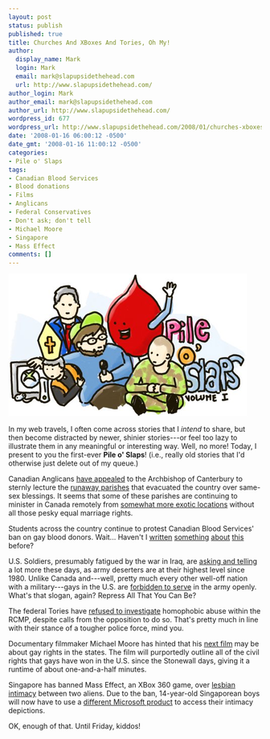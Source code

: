```yaml
---
layout: post
status: publish
published: true
title: Churches And XBoxes And Tories, Oh My!
author:
  display_name: Mark
  login: Mark
  email: mark@slapupsidethehead.com
  url: http://www.slapupsidethehead.com/
author_login: Mark
author_email: mark@slapupsidethehead.com
author_url: http://www.slapupsidethehead.com/
wordpress_id: 677
wordpress_url: http://www.slapupsidethehead.com/2008/01/churches-xboxes-tories-oh-my/
date: '2008-01-16 06:00:12 -0500'
date_gmt: '2008-01-16 11:00:12 -0500'
categories:
- Pile o' Slaps
tags:
- Canadian Blood Services
- Blood donations
- Films
- Anglicans
- Federal Conservatives
- Don't ask; don't tell
- Michael Moore
- Singapore
- Mass Effect
comments: []
---
```

![Pile O' Slaps: Volume I](/wp-content/media/2008/01/pile-o-slaps-v1.jpg)

In my web travels, I often come across stories that I _intend_ to share, but then become distracted by newer, shinier stories---or feel too lazy to illustrate them in any meaningful or interesting way. Well, no more! Today, I present to you the first-ever **Pile o' Slaps**! (i.e., really old stories that I'd otherwise just delete out of my queue.)

Canadian Anglicans [have appealed](http://www.anglicanjournal.com/issues/2008/134/jan/article/canada-calls-on-canterbury-to-intervene/ "I guess he's like the Pope of Anglicanism?") to the Archbishop of Canterbury to sternly lecture the [runaway parishes](http://www.slapupsidethehead.com/2007/12/more-anglicans-leave/ "Yes, temper tantrums are possible in adults.") that evacuated the country over same-sex blessings. It seems that some of these parishes are continuing to minister in Canada remotely from [somewhat more exotic locations](http://www.slapupsidethehead.com/2007/11/bishop-leaves-canada/ "a.k.a. Somewhere I've never heard of before now.") without all those pesky equal marriage rights.

Students across the country continue to protest Canadian Blood Services' ban on gay blood donors. Wait... Haven't I [written](http://www.slapupsidethehead.com/2008/01/why-cant-gay-men-donate/ "Give the gift of life...") [something](http://www.slapupsidethehead.com/2007/11/tidbits-from-the-road/ "Unless you're gay") [about](http://www.slapupsidethehead.com/2007/05/us-upholds-donor-ban/ "Because gays don't have blood in the veins") [this](http://www.slapupsidethehead.com/2007/03/gay-blood-donors/ "Just gay juice") before?

U.S. Soldiers, presumably fatigued by the war in Iraq, are [asking and telling](http://cnews.canoe.ca/CNEWS/World/2007/11/16/4661806-ap.html "So much for my military gaydar proposal...") a lot more these days, as army deserters are at their highest level since 1980. Unlike Canada and---well, pretty much every other well-off nation with a military---gays in the U.S. are [forbidden to serve](http://en.wikipedia.org/wiki/Don't_ask,_don't_tell "What about guessing?") in the army openly. What's that slogan, again? Repress All That You Can Be?

The federal Tories have [refused to investigate](http://www.cbc.ca/canada/story/2007/05/30/rcmp-inquiry-070530.html "It's called 'Accountability'") homophobic abuse within the RCMP, despite calls from the opposition to do so. That's pretty much in line with their stance of a tougher police force, mind you.

Documentary filmmaker Michael Moore has hinted that his [next film](http://www.canada.com/topics/entertainment/story.html?id=645ea831-d37c-41f5-ada5-301a47101e8b&k=9796 "No, he hasn't stopped") may be about gay rights in the states. The film will purportedly outline all of the civil rights that gays have won in the U.S. since the Stonewall days, giving it a runtime of about one-and-a-half minutes.

Singapore has banned Mass Effect, an XBox 360 game, over [lesbian intimacy](http://www.theglobeandmail.com/servlet/story/RTGAM.20071116.wgtgameban1116/BNStory/Technology "Being gay is especially not OK for aliens, I guess") between two aliens. Due to the ban, 14-year-old Singaporean boys will now have to use a [different Microsoft product](http://en.wikipedia.org/wiki/Internet_Explorer "With parental controls disabled, no doubt") to access their intimacy depictions.

OK, enough of that. Until Friday, kiddos!

